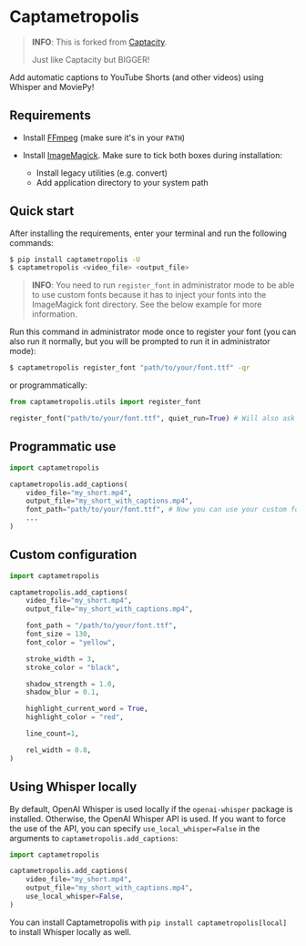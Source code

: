 # Captametropolis

> **INFO**: This is forked from [Captacity](https://github.com/unconv/captacity).
> 
> Just like Captacity but BIGGER! 

Add automatic captions to YouTube Shorts (and other videos) using Whisper and MoviePy!

## Requirements

- Install [FFmpeg](https://ffmpeg.org/download.html) (make sure it's in your `PATH`)
- Install [ImageMagick](https://imagemagick.org/script/download.php). Make sure to tick both boxes during installation:

    - Install legacy utilities (e.g. convert)
    - Add application directory to your system path


## Quick start

After installing the requirements, enter your terminal and run the following commands:

```bash
$ pip install captametropolis -U
$ captametropolis <video_file> <output_file>
```

> **INFO**: You need to run `register_font` in administrator mode to be able to use custom fonts because it has to inject your fonts into the ImageMagick font directory. See the below example for more information.

Run this command in administrator mode once to register your font (you can also run it normally, but you will be prompted to run it in administrator mode):

```bash
$ captametropolis register_font "path/to/your/font.ttf" -qr
```

or programmatically:

```python
from captametropolis.utils import register_font

register_font("path/to/your/font.ttf", quiet_run=True) # Will also ask for admin rights (UAC panel)
```

## Programmatic use

```python
import captametropolis

captametropolis.add_captions(
    video_file="my_short.mp4",
    output_file="my_short_with_captions.mp4",
    font_path="path/to/your/font.ttf", # Now you can use your custom font here
    ...
)
```

## Custom configuration

```python
import captametropolis

captametropolis.add_captions(
    video_file="my_short.mp4",
    output_file="my_short_with_captions.mp4",

    font_path = "/path/to/your/font.ttf",
    font_size = 130,
    font_color = "yellow",

    stroke_width = 3,
    stroke_color = "black",

    shadow_strength = 1.0,
    shadow_blur = 0.1,

    highlight_current_word = True,
    highlight_color = "red",

    line_count=1,

    rel_width = 0.8,
)
```

## Using Whisper locally

By default, OpenAI Whisper is used locally if the `openai-whisper` package is installed. Otherwise, the OpenAI Whisper API is used. If you want to force the use of the API, you can specify `use_local_whisper=False` in the arguments to `captametropolis.add_captions`:

```python
import captametropolis

captametropolis.add_captions(
    video_file="my_short.mp4",
    output_file="my_short_with_captions.mp4",
    use_local_whisper=False,
)
```

You can install Captametropolis with `pip install captametropolis[local]` to install Whisper locally as well.
